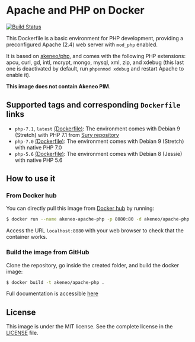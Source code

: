 # Apache and PHP on Docker

[![Build Status](https://travis-ci.org/akeneo/Dockerfiles.svg)](https://travis-ci.org/akeneo/Dockerfiles)

This Dockerfile is a basic environment for PHP development, providing a preconfigured Apache (2.4) web server with `mod_php` enabled.

It is based on [akeneo/php](https://hub.docker.com/r/akeneo/php), and comes with the following PHP extensions: apcu, curl, gd, intl, mcrypt, mongo, mysql, xml, zip, and xdebug (this last one is deactivated by default, run `phpenmod xdebug` and restart Apache to enable it).

**This image does not contain Akeneo PIM**.

## Supported tags and corresponding `Dockerfile` links

- `php-7.1`, `latest` [(Dockerfile)](https://github.com/akeneo/Dockerfiles/blob/master/apache-php/7.1/Dockerfile): The environment comes with Debian 9 (Stretch) with PHP 7.1 from [Sury repository](https://deb.sury.org/)
- `php-7.0` [(Dockerfile)](https://github.com/akeneo/Dockerfiles/blob/master/apache-php/7.0/Dockerfile): The environment comes with Debian 9 (Stretch) with native PHP 7.0
- `php-5.6` [(Dockerfile)](https://github.com/akeneo/Dockerfiles/blob/master/apache-php/5.6/Dockerfile): The environment comes with Debian 8 (Jessie) with native PHP 5.6

## How to use it

### From Docker hub

You can directly pull this image from [Docker hub](https://hub.docker.com/r/akeneo/apache-php/) by running:

```bash
$ docker run --name akeneo-apache-php -p 8080:80 -d akeneo/apache-php
```

Access the URL `localhost:8080` with your web browser to check that the container works.

### Build the image from GitHub

Clone the repository, go inside the created folder, and build the docker image:

```bash
$ docker build -t akeneo/apache-php .
```

Full documentation is accessible [here](https://github.com/akeneo/Dockerfiles#how-to-use-these-images)

## License

This image is under the MIT license. See the complete license in the [LICENSE](https://github.com/akeneo/Dockerfiles/blob/master/LICENSE) file.
